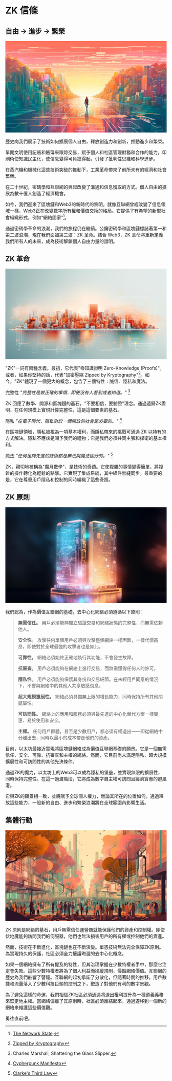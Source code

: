 # ZK 信條

## 自由 → 進步 → 繁榮

![自由 → 進步 → 繁榮](freedom-progress-prosperity.jpeg)

歷史向我們展示了技術如何擴展個人自由，釋放創造力和創新，推動進步和繁榮。

早期文明使用記賬和賬簿來跟踪交易，賦予個人和社區管理財務和合作的能力。印刷術使知識民主化，使信息變得可負擔得起，引發了批判性思維和科學進步。

在蒸汽機和機械化這些技術突破的推動下，工業革命帶來了前所未有的經濟和社會繁榮。

在二十世紀，密碼學和互聯網的興起改變了溝通和信息獲取的方式。個人自由的擴展為數十億人創造了經濟機會。

如今，我們迎來了區塊鏈和Web3的新時代的黎明。就像互聯網曾經改變了信息領域一樣，Web3正在改變數字所有權和價值交換的格局。它提供了有希望的新型社會組織形式，例如“網絡國家”[^1]。

通過密碼學革命的浪潮，我們的旅程仍在繼續。公鑰密碼學和區塊鏈標誌著第一和第二波浪潮，現在我們面臨第三波：ZK 革命。結合 Web3，ZK 革命將重新定義我們所有人的未來，成為技術解鎖個人自由力量的證明。

## ZK 革命

![ZK 革命](zk-revolution.jpeg)

"ZK"一詞有兩種含義。最初，它代表"零知識證明 Zero-Knowledge (Proofs)"，或者，如果你堅持的話，代表"加密壓縮 Zipped by Kryptography"[^2]。如今，"ZK"體現了一個更大的概念，包含了三個特性：誠信、隱私和魔法。

完整性
*"完整性是做正確的事情...即使沒有人看到或者知道。"* [^3]

ZK 回應了數學、開源和區塊鏈的基石，"不要相信，要驗證"理念。通過遞歸ZK證明，在任何規模上實現計算完整性，這是這個要素的基石。

隱私
*"在電子時代，隱私對於一個開放的社會是必要的。"* [^4]

在區塊鏈領域，隱私被視為一項基本權利，而隱私帶來的挑戰可通過 ZK 以特有的方式解決。隱私不應該是賜予我們的禮物；它是我們必須共同主張和捍衛的基本權利。

魔法
*"任何足夠先進的技術都是無法與魔法區分的。"* [^5]

ZK，親切地被稱為"魔月數學"，是技術的奇蹟。它使複雜的事情變得簡單，將複雜的操作轉化為輕鬆的點擊。它實現了集成系統，其中組件無縫同步。最重要的是，它在尊重用戶隱私和控制的同時編織了這些奇蹟。

## ZK 原則

![ZK 原則](zk-principles.jpeg)

我們認為，作為價值互聯網的基礎，去中心化網絡必須遵循以下原則：

> **無需信任。** 用戶必須能夠獨立驗證交易和網絡狀態的完整性，而無需依賴他人。
> 
> **安全性。** 攻擊任何單個用戶必須與攻擊整個網絡一樣困難，一樣代價高昂，即使對於全球最強的攻擊者也是如此。
> 
> **可靠性。** 網絡必須始終正確地執行其功能，不會發生故障。
> 
> **抗審查。** 用戶必須能夠在網絡上進行交易，而無需獲得任何人的許可。
> 
> **隱私性。** 用戶必須能夠保護其身份和交易細節。在未經用戶同意的情況下，不會與網絡中的其他人共享敏感信息。
> 
> **超大規模擴展性。** 網絡必須具備無上限的增長能力，同時保持所有其他關鍵屬性。
> 
> **可訪問性。** 網絡上的應用和服務必須與最先進的中心化替代方案一樣實惠、易於使用和安全。
> 
> **主權。** 任何用戶群體，甚至是少數用戶，都必須有權退出——即從網絡中分離出去，同時以最小的成本帶走他們的資產。

目前，以太坊最接近實現將區塊鏈網絡成為價值互聯網基礎的願景。它是一個無需信任、安全、可靠、抗審查和主權的網絡。然而，它目前尚未滿足隱私、超大規模擴展性和可訪問性的其他先決條件。

通過ZK的魔力，以太坊上的Web3可以成為隱私的堡壘，並實現無限的擴展性，同時保持完整性。在這一過渡階段，它將成為數字自主權可訪問且經濟實惠的避風港。

它與ZK的願景相一致，並將賦予全球個人權力，無論其所在的位置如何。通過釋放這些能力，一股新的自由、進步和繁榮浪潮將在全球範圍內影響生活。

## 集體行動

![集體行動](the-collective-action.jpeg)

ZK 原則是網絡的基石，用戶無需信任運營商就能保護他們的資產和控制權。即使伏地魔能夠訪問我們的伺服器，他們也無法損害用戶的所有權或控制他們的資產。

然而，技術在不斷進化，區塊鏈也在不斷演變。單憑技術無法完全保障ZK原則。為實現持久的保護，社區必須全力擁護晦澀的去中心化概念。

如果一個網絡擁有了所有提及的特性，但其治理掌握在少數特權者手中，那麼它注定會失敗。這些少數特權者將為了個人利益而操縱規則，侵蝕網絡價值。互聯網的歷史為我們敲響了警鐘。互聯網的起初承諾了分散化，但隨著時間的推移，用戶數據和流量落入了少數科技巨頭的控制之下，塑造了對他們有利的數字景觀。

為了避免這樣的命運，我們相信ZK社區必須通過將退出權利提升為一種道義義務來堅定地主權。當網絡偏離了其原則時，社區必須團結起來，通過遷移到一個新的網絡來維護這些價值觀。

勇往直前吧。

[^1]: [The Network State](https://thenetworkstate.com/the-network-state-in-one-sentence).
[^2]: [Zipped by Kryptography](https://twitter.com/vitalikbuterin/status/1309298689156866048)
[^3]: Charles Marshall, Shattering the Glass Slipper.
[^4]: [Cypherpunk Manifesto](https://nakamotoinstitute.org/static/docs/cypherpunk-manifesto.txt)
[^5]: [Clarke's Third Law](https://en.wikipedia.org/wiki/Clarke%27s_three_laws)